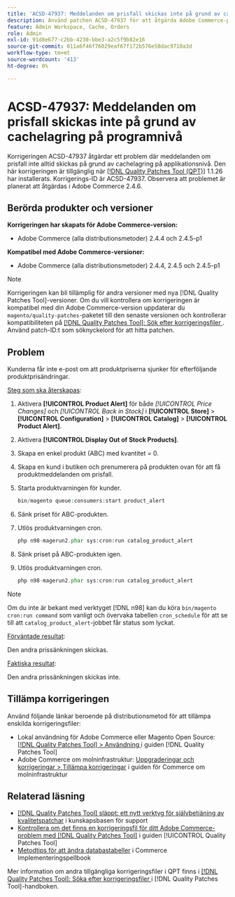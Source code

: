 ```yaml
---
title: 'ACSD-47937: Meddelanden om prisfall skickas inte på grund av cachelagring på programnivå'
description: Använd patchen ACSD-47937 för att åtgärda Adobe Commerce-problemet där meddelanden om prisfall inte alltid skickas på grund av cachelagring på applikationsnivå.
feature: Admin Workspace, Cache, Orders
role: Admin
exl-id: 91d8e677-c2bb-4230-bbe3-a2c5f9b82e16
source-git-commit: 011a6f46f76029eaf67f172b576e58dac9710a3d
workflow-type: tm+mt
source-wordcount: '413'
ht-degree: 0%

---
```


# ACSD-47937: Meddelanden om prisfall skickas inte på grund av cachelagring på programnivå

Korrigeringen ACSD-47937 åtgärdar ett problem där meddelanden om prisfall inte alltid skickas på grund av cachelagring på applikationsnivå. Den här korrigeringen är tillgänglig när [[!DNL Quality Patches Tool (QPT)]](https://experienceleague.adobe.com/sv/docs/commerce-operations/tools/quality-patches-tool/quality-patches-tool-to-self-serve-quality-patches) 1.1.26 har installerats. Korrigerings-ID är ACSD-47937. Observera att problemet är planerat att åtgärdas i Adobe Commerce 2.4.6.

## Berörda produkter och versioner

**Korrigeringen har skapats för Adobe Commerce-version:**

* Adobe Commerce (alla distributionsmetoder) 2.4.4 och 2.4.5-p1

**Kompatibel med Adobe Commerce-versioner:**

* Adobe Commerce (alla distributionsmetoder) 2.4.4, 2.4.5 och 2.4.5-p1

>[!NOTE]
>
>Korrigeringen kan bli tillämplig för andra versioner med nya [!DNL Quality Patches Tool]-versioner. Om du vill kontrollera om korrigeringen är kompatibel med din Adobe Commerce-version uppdaterar du `magento/quality-patches`-paketet till den senaste versionen och kontrollerar kompatibiliteten på [[!DNL Quality Patches Tool]: Sök efter korrigeringsfiler ](https://experienceleague.adobe.com/tools/commerce-quality-patches/index.html?lang=sv-SE). Använd patch-ID:t som söknyckelord för att hitta patchen.

## Problem

Kunderna får inte e-post om att produktpriserna sjunker för efterföljande produktprisändringar.

<u>Steg som ska återskapas</u>:

1. Aktivera **[!UICONTROL Product Alert]** för både *[!UICONTROL Price Changes]* och *[!UICONTROL Back in Stock]* i **[!UICONTROL Store]** > **[!UICONTROL Configuration]** > **[!UICONTROL Catalog]** > **[!UICONTROL Product Alert]**.
1. Aktivera **[!UICONTROL Display Out of Stock Products]**.
1. Skapa en enkel produkt (ABC) med kvantitet = 0.
1. Skapa en kund i butiken och prenumerera på produkten ovan för att få produktmeddelanden om prisfall.
1. Starta produktvarningen för kunder.

   ```PHP
   bin/magento queue:consumers:start product_alert
   ```

1. Sänk priset för ABC-produkten.
1. Utlös produktvarningen cron.

   ```PHP
   php n98-magerun2.phar sys:cron:run catalog_product_alert
   ```

1. Sänk priset på ABC-produkten igen.
1. Utlös produktvarningen cron.

   ```PHP
   php n98-magerun2.phar sys:cron:run catalog_product_alert
   ```

>[!NOTE]
>
>Om du inte är bekant med verktyget [!DNL n98] kan du köra `bin/magento cron:run command` som vanligt och övervaka tabellen `cron_schedule` för att se till att `catalog_product_alert`-jobbet får status som lyckat.

<u>Förväntade resultat</u>:

Den andra prissänkningen skickas.

<u>Faktiska resultat</u>:

Den andra prissänkningen skickas inte.

## Tillämpa korrigeringen

Använd följande länkar beroende på distributionsmetod för att tillämpa enskilda korrigeringsfiler:

* Lokal användning för Adobe Commerce eller Magento Open Source: [[!DNL Quality Patches Tool] > Användning ](/help/tools/quality-patches-tool/usage.md) i guiden [!DNL Quality Patches Tool]
* Adobe Commerce om molninfrastruktur: [Uppgraderingar och korrigeringar > Tillämpa korrigeringar](https://experienceleague.adobe.com/docs/commerce-cloud-service/user-guide/develop/upgrade/apply-patches.html?lang=sv-SE) i guiden för Commerce om molninfrastruktur

## Relaterad läsning

* [[!DNL Quality Patches Tool] släppt: ett nytt verktyg för självbetjäning av kvalitetspatchar](https://experienceleague.adobe.com/sv/docs/commerce-operations/tools/quality-patches-tool/quality-patches-tool-to-self-serve-quality-patches) i kunskapsbasen för support
* [Kontrollera om det finns en korrigeringsfil för ditt Adobe Commerce-problem med  [!DNL Quality Patches Tool]](/help/tools/quality-patches-tool/patches-available-in-qpt/check-patch-for-magento-issue-with-magento-quality-patches.md) i guiden [!UICONTROL Quality Patches Tool]
* [Metodtips för att ändra databastabeller](https://experienceleague.adobe.com/sv/docs/commerce-operations/implementation-playbook/best-practices/development/modifying-core-and-third-party-tables#why-adobe-recommends-avoiding-modifications) i Commerce Implementeringspellbook


Mer information om andra tillgängliga korrigeringsfiler i QPT finns i [[!DNL Quality Patches Tool]: Söka efter korrigeringsfiler ](https://experienceleague.adobe.com/tools/commerce-quality-patches/index.html?lang=sv-SE) i [!DNL Quality Patches Tool]-handboken.
